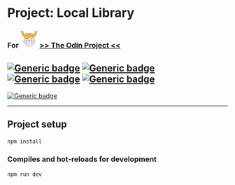 # Project: Local Library
### For <img src="./odin-logo.svg"  width="40" height="40"> [>> The Odin Project <<](https://www.theodinproject.com/)
## [![Generic badge](https://img.shields.io/badge/Used-Pug-green.svg?style=plastic&logo=Pug)](https://pugjs.org/api/getting-started.html) [![Generic badge](https://img.shields.io/badge/Used-CSS-blue.svg?style=plastic&logo=CSS3)](https://www.tutorialrepublic.com/css-tutorial/) [![Generic badge](https://img.shields.io/badge/Used-JavaScript-yellow.svg?style=plastic&logo=JavaScript)](https://developer.mozilla.org/en-US/docs/Web/JavaScript) [![Generic badge](https://img.shields.io/badge/Used-Node.js-brightgreen.svg?style=plastic&logo=Node.js)](https://nodejs.org/)

[![Generic badge](https://img.shields.io/badge/Live%20demo%20at-Heroku-blueviolet.svg?style=for-the-badge&logo=GitHub)](https://blooming-tor-91085.herokuapp.com/catalog)

<hr>

## Project setup
```
npm install
```

### Compiles and hot-reloads for development
```
npm run dev
```
